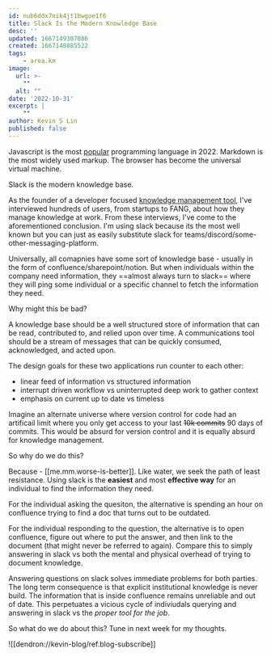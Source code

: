```yaml
---
id: nub6ddx7nik4jt1bwgoe1f6
title: Slack Is the Modern Knowledge Base
desc: ''
updated: 1667149307086
created: 1667148885522
tags:
    - area.km
image:
  url: >- 
    ""
  alt: ""
date: '2022-10-31'
excerpt: |
    ""
author: Kevin S Lin
published: false
---
```


Javascript is the most [popular](https://survey.stackoverflow.co/2022/#technology-most-popular-technologies) programming language in 2022. Markdown is the most widely used markup. The browser has become the universal virtual machine. 

Slack is the modern knowledge base.

As the founder of a developer focused [knowledge management tool](https://www.dendron.so/), I've interviewed hundreds of users, from startups to FANG, about how they manage knowledge at work. From these interviews, I've come to the aforementioned conclusion. I'm using slack because its the most well known but you can just as easily substitute slack for teams/discord/some-other-messaging-platform.

Universally, all comapnies have some sort of knowledge base - usually in the form of confluence/sharepoint/notion. 
But when individuals within the company need information, they ==almost always turn to slack== where they will ping some individual or a specific channel to fetch the information they need. 

Why might this be bad? 

A knowledge base should be a well structured store of information that can be read, contributed to, and relied upon over time.
A communications tool should be a stream of messages that can be quickly consumed, acknowledged, and acted upon. 

The design goals for these two applications run counter to each other:
- linear feed of information vs structured information
- interrupt driven workflow vs uninterrupted deep work to gather context
- emphasis on current up to date vs timeless

Imagine an alternate universe where version control for code had an artificail limit where you only get access to your last ~~10k commits~~ 90 days of commits. This would be absurd for version control and it is equally absurd for knowledge management. 

So why do we do this? 

Because - [[me.mm.worse-is-better]].  Like water, we seek the path of least resistance. Using slack is the **easiest** and most **effective way** for an individual to find the information they need. 

For the individual asking the quesiton, the alternative is spending an hour on confluence trying to find a doc that turns out to be outdated.

For the individual responding to the question, the alternative is to open confluence, figure out where to put the answer, and then link to the document (that might never be referred to again). Compare this to simply answering in slack vs both the mental and physical overhead of trying to document knowledge. 

Answering questions on slack solves immediate problems for both parties. The long term consequence is that explicit institutional knowledge is never build. The information that is inside confluence remains unreliable and out of date. This perpetuates a vicious cycle of indiviudals querying and answering in slack vs the *proper tool for the job*. 

So what do we do about this? Tune in next week for my thoughts.

![[dendron://kevin-blog/ref.blog-subscribe]]